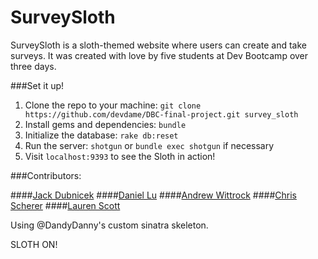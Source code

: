 # SurveySloth

SurveySloth is a sloth-themed website where users can create and take surveys.  It was created with love by five students at Dev Bootcamp over three days.

###Set it up!

1.  Clone the repo to your machine: `git clone https://github.com/devdame/DBC-final-project.git survey_sloth`
2.  Install gems and dependencies: `bundle`
3.  Initialize the database: `rake db:reset`
4.  Run the server: `shotgun` or `bundle exec shotgun` if necessary
5.  Visit `localhost:9393` to see the Sloth in action!


###Contributors:

####[Jack Dubnicek](https://www.github.com/jdubnicek)
####[Daniel Lu](https://www.github.com/dandydanny)
####[Andrew Wittrock](https://www.github.com/birdrock)
####[Chris Scherer](https://www.github.com/chrisscherer)
####[Lauren Scott](https://www.github.com/devdame)


Using @DandyDanny's custom sinatra skeleton.

SLOTH ON!